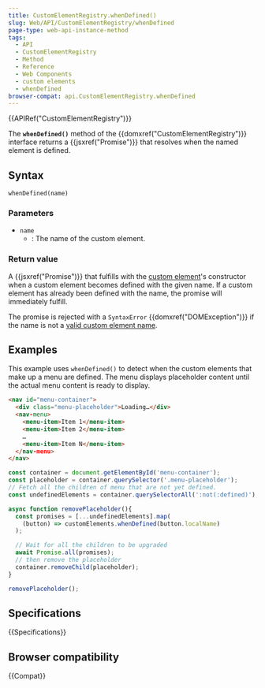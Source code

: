 ```yaml
---
title: CustomElementRegistry.whenDefined()
slug: Web/API/CustomElementRegistry/whenDefined
page-type: web-api-instance-method
tags:
  - API
  - CustomElementRegistry
  - Method
  - Reference
  - Web Components
  - custom elements
  - whenDefined
browser-compat: api.CustomElementRegistry.whenDefined
---
```


{{APIRef("CustomElementRegistry")}}

The **`whenDefined()`** method of the
{{domxref("CustomElementRegistry")}} interface returns a {{jsxref("Promise")}} that
resolves when the named element is defined.

## Syntax

```js-nolint
whenDefined(name)
```

### Parameters

- `name`
  - : The name of the custom element.

### Return value

A {{jsxref("Promise")}} that fulfills with the [custom element](/en-US/docs/Web/Web_Components/Using_custom_elements)'s constructor when a custom element becomes defined with the given name. If a custom element has already been defined with the name, the promise will immediately fulfill.

The promise is rejected with a `SyntaxError` {{domxref("DOMException")}} if the name is not a [valid custom element name](https://html.spec.whatwg.org/multipage/custom-elements.html#valid-custom-element-name).

## Examples

This example uses `whenDefined()` to detect when the custom elements that
make up a menu are defined. The menu displays placeholder content until the actual menu
content is ready to display.

```html
<nav id="menu-container">
  <div class="menu-placeholder">Loading…</div>
  <nav-menu>
    <menu-item>Item 1</menu-item>
    <menu-item>Item 2</menu-item>
    …
    <menu-item>Item N</menu-item>
  </nav-menu>
</nav>
```

```js
const container = document.getElementById('menu-container');
const placeholder = container.querySelector('.menu-placeholder');
// Fetch all the children of menu that are not yet defined.
const undefinedElements = container.querySelectorAll(':not(:defined)');

async function removePlaceholder(){
  const promises = [...undefinedElements].map(
    (button) => customElements.whenDefined(button.localName)
  );

  // Wait for all the children to be upgraded
  await Promise.all(promises);
  // then remove the placeholder
  container.removeChild(placeholder);
}

removePlaceholder();
```

## Specifications

{{Specifications}}

## Browser compatibility

{{Compat}}

